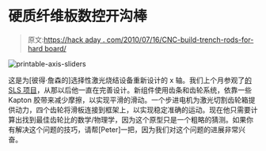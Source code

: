 # 硬质纤维板数控开沟棒

> 原文:[https://hack aday . com/2010/07/16/CNC-build-trench-rods-for-hard board/](https://hackaday.com/2010/07/16/cnc-build-ditches-rods-for-hardboard/)

![](../Images/3c2eaeb47bc03f8e09377c81b1a0ecad.png "printable-axis-sliders")

这是为[彼得·詹森的]选择性激光烧结设备重新设计的 x 轴。我们上个月参观了[的 SLS 项目](http://hackaday.com/2010/06/25/selective-laser-sintering-rig-on-the-cheap/)，从那以后他一直在完善设计。新组件使用齿条和齿轮系统，依靠一些 Kapton 胶带来减少摩擦，以实现平滑的滑动。一个步进电机为激光切割齿轮箱提供动力，四个齿轮将滑板连接到框架上，以实现稳定准确的运动。现在他只需要计算出找到最佳齿轮比的数学/物理学，因为这个原型只是一个粗略的猜测。如果你有解决这个问题的技巧，请帮[Peter]一把，因为我们对这个问题的进展非常兴奋。
